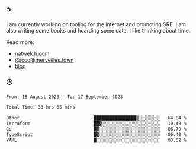 ### ☕

I am currently working on tooling for the internet and promoting SRE. I am also writing some books and hoarding some data. I like thinking about time. 

Read more:

 - [natwelch.com](https://natwelch.com)
 - [@icco@merveilles.town](https://merveilles.town/@icco)
 - [blog](https://writing.natwelch.com)

### 🕒

<!--START_SECTION:waka-->

```txt
From: 18 August 2023 - To: 17 September 2023

Total Time: 33 hrs 55 mins

Other                            ████████████████▒░░░░░░░░   64.84 %
Terraform                        ██▓░░░░░░░░░░░░░░░░░░░░░░   10.49 %
Go                               █▓░░░░░░░░░░░░░░░░░░░░░░░   06.79 %
TypeScript                       █▓░░░░░░░░░░░░░░░░░░░░░░░   06.40 %
YAML                             █░░░░░░░░░░░░░░░░░░░░░░░░   03.52 %
```

<!--END_SECTION:waka-->
